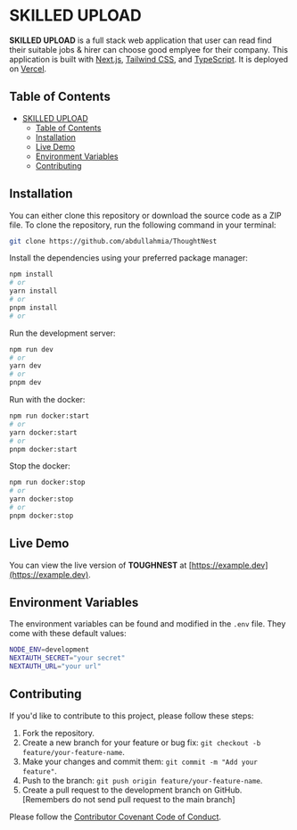 # SKILLED UPLOAD

**SKILLED UPLOAD** is a full stack web application that user can read find their suitable jobs & hirer can choose good emplyee for their company. This application is built with [Next.js](https://nextjs.org/), [Tailwind CSS](https://tailwindcss.com/), and [TypeScript](https://www.typescriptlang.org/). It is deployed on [Vercel](https://vercel.com/).

## Table of Contents

- [SKILLED UPLOAD](#skilled-upload)
  - [Table of Contents](#table-of-contents)
  - [Installation](#installation)
  - [Live Demo](#live-demo)
  - [Environment Variables](#environment-variables)
  - [Contributing](#contributing)

## Installation

You can either clone this repository or download the source code as a ZIP file. To clone the repository, run the following command in your terminal:

```bash
git clone https://github.com/abdullahmia/ThoughtNest
```

Install the dependencies using your preferred package manager:

```bash
npm install
# or
yarn install
# or
pnpm install
# or

```

Run the development server:

```bash
npm run dev
# or
yarn dev
# or
pnpm dev
```

Run with the docker:

```bash
npm run docker:start
# or
yarn docker:start
# or
pnpm docker:start
```

Stop the docker:

```bash
npm run docker:stop
# or
yarn docker:stop
# or
pnpm docker:stop
```

## Live Demo

You can view the live version of **TOUGHNEST** at [https://example.dev](https://example.dev).

## Environment Variables

The environment variables can be found and modified in the `.env` file. They come with these default values:

```bash
NODE_ENV=development
NEXTAUTH_SECRET="your secret"
NEXTAUTH_URL="your url"
```

## Contributing

If you'd like to contribute to this project, please follow these steps:

1. Fork the repository.
2. Create a new branch for your feature or bug fix: `git checkout -b feature/your-feature-name`.
3. Make your changes and commit them: `git commit -m "Add your feature"`.
4. Push to the branch: `git push origin feature/your-feature-name`.
5. Create a pull request to the development branch on GitHub. [Remembers do not send pull request to the main branch]

Please follow the [Contributor Covenant Code of Conduct](CODE_OF_CONDUCT.md).

